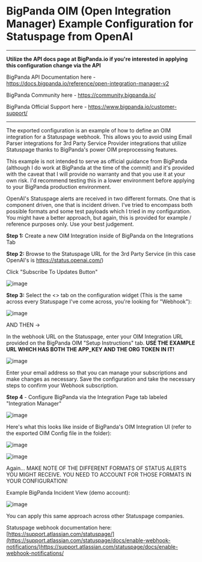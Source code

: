 # BigPanda OIM (Open Integration Manager) Example Configuration for Statuspage from OpenAI

_________________________________
**Utilize the API docs page at BigPanda.io if you're interested in applying this configuration change via the API**

BigPanda API Documentation here - https://docs.bigpanda.io/reference/open-integration-manager-v2

BigPanda Community here - https://community.bigpanda.io/  

BigPanda Official Support here -  https://www.bigpanda.io/customer-support/

_________________________________

The exported configuration is an example of how to define an OIM integration for a Statuspage webhook. This allows you to avoid using Email Parser integrations for 3rd Party Service Provider integrations that utilize Statuspage thanks to BigPanda's power OIM preprocessing features. 

This example is not intended to serve as official guidance from BigPanda (although I do work at BigPanda at the time of the commit) and it's provided with the caveat that I will provide no warranty and that you use it at your own risk.  I'd recommend testing this in a lower environment before applying to your BigPanda production environment.

OpenAI's Statuspage alerts are received in two different formats.  One that is component driven, one that is incident driven.  I've tried to encompass both possible formats and some test payloads which I tried in my configuration.  You might have a better approach, but again, this is provided for example / reference purposes only.  Use your best judgement.

**Step 1:**  Create a new OIM Integration inside of BigPanda on the Integrations Tab

**Step 2:**  Browse to the Statuspage URL for the 3rd Party Service (in this case OpenAI's is https://status.openai.com/)

Click "Subscribe To Updates Button"

![image](https://github.com/frank-gallagher-jr/bigpanda_open_integration_manager_examples/assets/99338731/0a6898c0-6e5a-4b77-a8d4-9ae2a55456c6)

**Step 3:** Select the <> tab on the configuration widget (This is the same across every Statuspage I've come across, you're looking for "Webhook"):  

![image](https://github.com/frank-gallagher-jr/bigpanda_open_integration_manager_examples/assets/99338731/8a6689ef-cd31-4a23-87a3-ca2b6794f9a9)

AND THEN -> 

In the webhook URL on the Statuspage, enter your OIM Integration URL provided on the BigPanda OIM "Setup Instructions" tab.  **USE THE EXAMPLE URL WHICH HAS BOTH THE APP_KEY AND THE ORG TOKEN IN IT!**

![image](https://github.com/frank-gallagher-jr/bigpanda_open_integration_manager_examples/assets/99338731/45f349f5-9b9f-4b6d-92f0-69f8347f9352)

Enter your email address so that you can manage your subscriptions and make changes as necessary.  Save the configuration and take the necessary steps to confirm your Webhook subscription.

**Step 4** - Configure BigPanda via the Integration Page tab labeled "Integration Manager"

![image](https://github.com/frank-gallagher-jr/bigpanda_open_integration_manager_examples/assets/99338731/a029452e-81d8-4105-b598-2deb7b7e1310)

Here's what this looks like inside of BigPanda's OIM Integration UI (refer to the exported OIM Config file in the folder): 

![image](https://github.com/frank-gallagher-jr/bigpanda_open_integration_manager_examples/assets/99338731/1f0b45ab-11ad-44d7-86ac-28801030a6d8)

![image](https://github.com/frank-gallagher-jr/bigpanda_open_integration_manager_examples/assets/99338731/cf1f215a-71b1-4a4f-866b-498a3a899f22)

Again... MAKE NOTE OF THE DIFFERENT FORMATS OF STATUS ALERTS YOU MIGHT RECEIVE.  YOU NEED TO ACCOUNT FOR THOSE FORMATS IN YOUR CONFIGURATION!


Example BigPanda Incident View (demo account):

![image](https://github.com/frank-gallagher-jr/bigpanda_open_integration_manager_examples/assets/99338731/5019fbb7-3255-4a01-9860-93ade6bac6bf)


You can apply this same approach across other Statuspage companies.  

Statuspage webhook documentation here:  [https://support.atlassian.com/statuspage/](https://support.atlassian.com/statuspage/docs/enable-webhook-notifications/)https://support.atlassian.com/statuspage/docs/enable-webhook-notifications/
